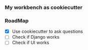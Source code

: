 ### My workbench as cookiecutter

### RoadMap
- [x] Use cookiecutter to ask questions
- [ ] Check if Django works
- [ ] Check if UI works